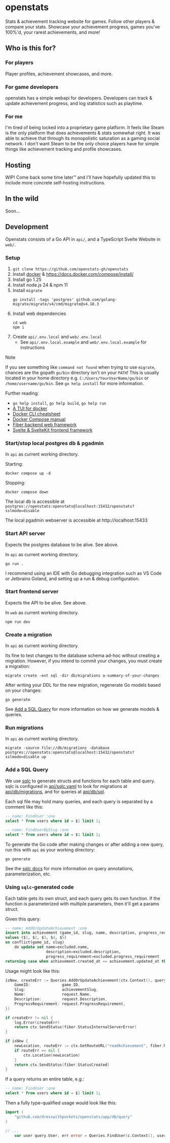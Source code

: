 # openstats

Stats & achievement tracking website for games. Follow other players & compare your stats. Showcase your achievement
progress, games you've 100%'d, your rarest achievements, and more!

## Who is this for?

### For players

Player profiles, achievement showcases, and more.

### For game developers

openstats has a simple webapi for developers. Developers can track & update achievement progress, and log statistics
such as playtime.

### For me

I'm tired of being locked into a proprietary game platform. It feels like Steam is the only platform that does
achievements & stats somewhat right. It was able to achieve that through its monopolistic saturation as a gaming social
network. I don't want Steam to be the only choice players have for simple things like achievement tracking and profile
showcases.

## Hosting

WIP! Come back some time later™ and I'll have hopefully updated this to include more concrete self-hosting
instructions.

## In the wild

Soon...

## Development

Openstats consists of a Go API in `api/`, and a TypeScript Svelte Website in `web/`.

### Setup

1. `git clone https://github.com/openstats-gh/openstats`
2. Install [docker](https://docs.docker.com/engine/install/) & https://docs.docker.com/compose/install/
3. Install go 1.25
4. Install node.js 24 & npm 11
5. Install `migrate`
    ```shell
    go install -tags 'postgres' github.com/golang-migrate/migrate/v4/cmd/migrate@v4.18.3
    ```
6. Install web dependencies
   ```shell
   cd web
   npm i
   ```
7. Create `api/.env.local` and `web/.env.local`
   - See `api/.env.local.example` and `web/.env.local.example` for instructions

> [!NOTE]
> If you see something like `command not found` when trying to use `migrate`, chances are the gopath `go/bin` directory
> isn't on your `PATH`! This is usually located in your home directory e.g. `C:/Users/YourUserName/go/bin` or
> `/home/username/go/bin`. See `go help install` for more information.

Further reading:

- `go help install`, `go help build`, `go help run`
- [A TUI for docker](https://github.com/jesseduffield/lazydocker)
- [Docker CLI cheatsheet](https://docs.docker.com/get-started/docker_cheatsheet.pdf)
- [Docker Compose manual](https://docs.docker.com/compose/)
- [Fiber backend web framework](https://gofiber.io)
- [Svelte & SvelteKit frontend framework](https://svelte.dev/)

### Start/stop local postgres db & pgadmin

In `api` as current working directory.

Starting:

```shell
docker compose up -d
```

Stopping:

```shell
docker compose down
```

The local db is accessible at `postgres://openstats:openstats@localhost:15432/openstats?sslmode=disable`

The local pgadmin webserver is accessible at http://localhost:15433

### Start API server

Expects the postgres database to be alive. See above.

In `api` as current working directory.

```shell
go run .
```

I recommend using an IDE with Go debugging integration such as VS Code or Jetbrains Goland, and setting up
a run & debug configuration.

### Start frontend server

Expects the API to be alive. See above.

In `web` as current working directory.

```shell
npm run dev
```

### Create a migration

In `api` as current working directory.

Its fine to test changes to the database schema ad-hoc without creating a migration. However, if you intend to commit
your changes, you must create a migration:

```shell
migrate create -ext sql -dir db/migrations a-summary-of-your-changes
```

After writing your DDL for the new migration, regenerate Go models based on your changes:

```shell
go generate
```

See [Add a SQL Query](#add-a-sql-query) for more information on how we generate models & queries.

### Run migrations

In `api` as current working directory.

```shell
migrate -source file://db/migrations -database postgres://openstats:openstats@localhost:15432/openstats?sslmode=disable up
```

### Add a SQL Query

We use [sqlc](https://sqlc.dev) to generate structs and functions for each table and query. sqlc is configured in [api/sqlc.yaml](./api/sqlc.yaml) to look for migrations at [api/db/migrations](./api/db/migrations/), and for queries at [api/db/sql](./api/db/sql).

Each sql file may hold many queries, and each query is separated by a comment like this:

```sql
-- name: FindUser :one
select * from users where id = $1 limit 1;

-- name: FindUserBySlug :one
select * from users where id = $1 limit 1;
```

To generate the Go code after making changes or after adding a new query, run this with `api` as your working directory:

```shell
go generate
```

See the [sqlc docs](https://docs.sqlc.dev/en/v1.29.0/) for more information on query annotations, parameterization, etc.

### Using `sqlc`-generated code

Each table gets its own struct, and each query gets its own function. If the function is parameterized with multiple parameters, then it'll get a params struct.

Given this query:

```sql
-- name: AddOrUpdateAchievement :one
insert into achievement (game_id, slug, name, description, progress_requirement)
values ($1, $2, $3, $4, $5)
on conflict(game_id, slug)
    do update set name=excluded.name,
                  description=excluded.description,
                  progress_requirement=excluded.progress_requirement
returning case when achievement.created_at == achievement.updated_at then true else false end as is_new;
```

Usage might look like this:

```go
isNew, createErr := Queries.AddOrUpdateAchievement(ctx.Context(), query.AddOrUpdateAchievementParams{
    GameID:              game.ID,
    Slug:                achievementSlug,
    Name:                request.Name,
    Description:         request.Description,
    ProgressRequirement: request.ProgressRequirement,
})

if createErr != nil {
    log.Error(createErr)
    return ctx.SendStatus(fiber.StatusInternalServerError)
}

if isNew {
    newLocation, routeErr := ctx.GetRouteURL("readAchievement", fiber.Map{"devSlug": devSlug, "gameSlug": gameSlug, "achievementSlug": achievementSlug})
    if routeErr == nil {
        ctx.Location(newLocation)
    }
    return ctx.SendStatus(fiber.StatusCreated)
}
```

If a query returns an entire table, e.g.:

```sql
-- name: FindUser :one
select * from users where id = $1 limit 1;
```

Then a fully type-qualified usage would look like this:

```go
import (
	"github.com/dresswithpockets/openstats/app/db/query"
)

// ...
    var user query.User, err error = Queries.FindUser(c.Context(), userId)
```
